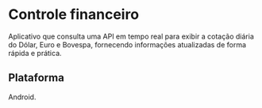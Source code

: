 # Controle financeiro

Aplicativo que consulta uma API em tempo real para exibir a cotação diária do Dólar, Euro e Bovespa, fornecendo informações atualizadas de forma rápida e prática. 

## Plataforma

Android.
